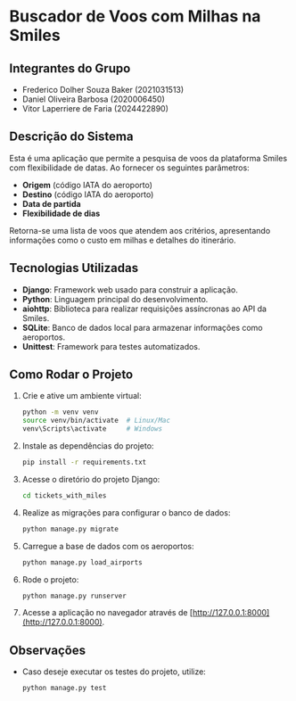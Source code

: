 # Buscador de Voos com Milhas na Smiles

## Integrantes do Grupo
- Frederico Dolher Souza Baker (2021031513)
- Daniel Oliveira Barbosa (2020006450)
- Vitor Laperriere de Faria (2024422890)

## Descrição do Sistema
Esta é uma aplicação que permite a pesquisa de voos da plataforma Smiles com flexibilidade de datas. Ao fornecer os seguintes parâmetros:
- **Origem** (código IATA do aeroporto)
- **Destino** (código IATA do aeroporto)
- **Data de partida**
- **Flexibilidade de dias**

Retorna-se uma lista de voos que atendem aos critérios, apresentando informações como o custo em milhas e detalhes do itinerário.

## Tecnologias Utilizadas
- **Django**: Framework web usado para construir a aplicação.
- **Python**: Linguagem principal do desenvolvimento.
- **aiohttp**: Biblioteca para realizar requisições assíncronas ao API da Smiles.
- **SQLite**: Banco de dados local para armazenar informações como aeroportos.
- **Unittest**: Framework para testes automatizados.

## Como Rodar o Projeto

1. Crie e ative um ambiente virtual:
   ```bash
   python -m venv venv
   source venv/bin/activate  # Linux/Mac
   venv\Scripts\activate     # Windows
   ```

2. Instale as dependências do projeto:
   ```bash
   pip install -r requirements.txt
   ```

3. Acesse o diretório do projeto Django:
   ```bash
   cd tickets_with_miles
   ```

4. Realize as migrações para configurar o banco de dados:
   ```bash
   python manage.py migrate
   ```

5. Carregue a base de dados com os aeroportos:
   ```bash
   python manage.py load_airports
   ```

6. Rode o projeto:
   ```bash
   python manage.py runserver
   ```

7. Acesse a aplicação no navegador através de [http://127.0.0.1:8000](http://127.0.0.1:8000).

## Observações
- Caso deseje executar os testes do projeto, utilize:
  ```bash
  python manage.py test
  ```
